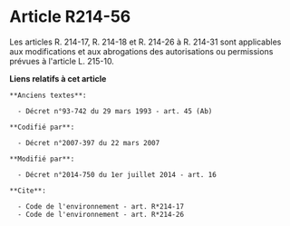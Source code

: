 # Article R214-56

Les articles R. 214-17, R. 214-18 et R. 214-26 à R. 214-31 sont applicables aux modifications et aux abrogations des
autorisations ou permissions prévues à l'article L. 215-10.

**Liens relatifs à cet article**

	**Anciens textes**:

	  - Décret n°93-742 du 29 mars 1993 - art. 45 (Ab)

	**Codifié par**:

	  - Décret n°2007-397 du 22 mars 2007

	**Modifié par**:

	  - Décret n°2014-750 du 1er juillet 2014 - art. 16

	**Cite**:

	  - Code de l'environnement - art. R*214-17
	  - Code de l'environnement - art. R*214-26
